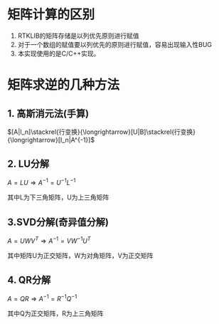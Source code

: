 # 矩阵计算的区别
1. RTKLIB的矩阵存储是以列优先原则进行赋值
2. 对于一个数组的赋值要以列优先的原则进行赋值，容易出现输入性BUG
3. 本实现使用的是C/C++实现。

# 矩阵求逆的几种方法

## 1. 高斯消元法(手算)

$[A|I_n]\stackrel{行变换}{\longrightarrow}[U|B]\stackrel{行变换}{\longrightarrow}[I_n|A^{-1}]$

## 2. LU分解

$A=LU\Rightarrow A^{-1}=U^{-1}L^{-1}$

其中L为下三角矩阵，U为上三角矩阵

## 3.SVD分解(奇异值分解)

$A=UWV^T\Rightarrow A^{-1}=VW^{-1}U^T$

其中矩阵U为正交矩阵，W为对角矩阵，V为正交矩阵

## 4. QR分解

 $A=QR\Rightarrow A^{-1}=R^{-1}Q^{-1}$

其中Q为正交矩阵，R为上三角矩阵







